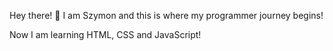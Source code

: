Hey there! 👋
I am Szymon and this is where my programmer journey begins!

Now I am learning HTML, CSS and JavaScript! 

<!---
mystertaran/mystertaran is a ✨ special ✨ repository because its `README.md` (this file) appears on your GitHub profile.
You can click the Preview link to take a look at your changes.
--->
